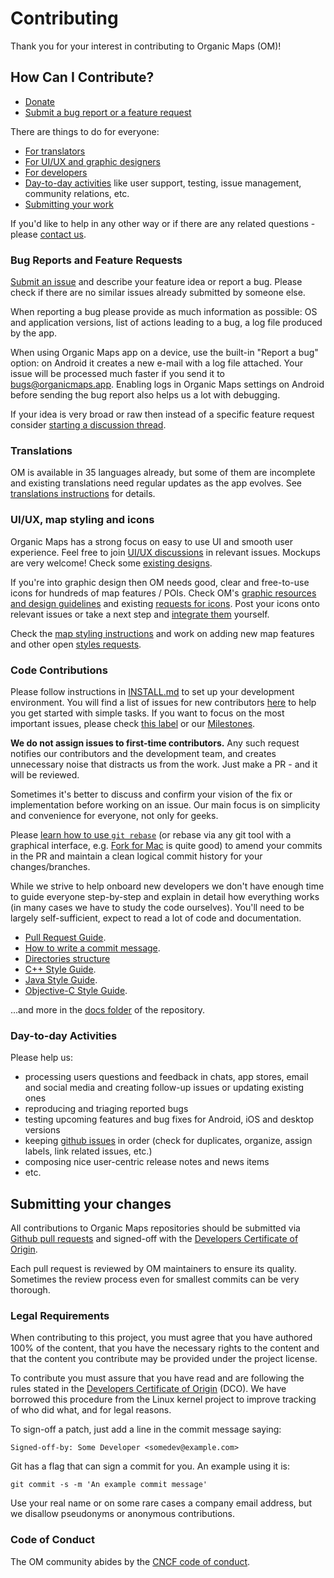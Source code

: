 # Contributing

Thank you for your interest in contributing to Organic Maps (OM)!

## How Can I Contribute?

- [Donate](https://organicmaps.app/donate/)
- [Submit a bug report or a feature request](#bug-reports-and-feature-requests)

There are things to do for everyone:
- [For translators](#translations)
- [For UI/UX and graphic designers](#uiux-map-styling-and-icons)
- [For developers](#code-contributions)
- [Day-to-day activities](#day-to-day-activities) like user support, testing, issue management, community relations, etc.
- [Submitting your work](#submitting-your-changes)

If you'd like to help in any other way or if there are any related questions - please [contact us](COMMUNICATION.md).

### Bug Reports and Feature Requests

[Submit an issue](https://github.com/organicmaps/organicmaps/issues) and describe your feature idea or report a bug.
Please check if there are no similar issues already submitted by someone else.

When reporting a bug please provide as much information as possible: OS and application versions,
list of actions leading to a bug, a log file produced by the app.

When using Organic Maps app on a device, use the built-in "Report a bug" option:
on Android it creates a new e-mail with a log file attached. Your issue will be processed much
faster if you send it to <bugs@organicmaps.app>. Enabling logs in Organic Maps settings on Android
before sending the bug report also helps us a lot with debugging.

If your idea is very broad or raw then instead of a specific feature request consider [starting a discussion thread](https://github.com/organicmaps/organicmaps/discussions/categories/ideas).

### Translations

OM is available in 35 languages already, but some of them are incomplete and existing translations need regular updates as the app evolves.
See [translations instructions](TRANSLATIONS.md) for details.

### UI/UX, map styling and icons

Organic Maps has a strong focus on easy to use UI and smooth user experience. Feel free to join [UI/UX discussions](https://github.com/organicmaps/organicmaps/issues?q=is%3Aopen+is%3Aissue+label%3AUX) in relevant issues. Mockups are very welcome! Check some [existing designs](https://github.com/organicmaps/organicmaps/wiki/Design-Index).

If you're into graphic design then OM needs good, clear and free-to-use icons for hundreds of map features / POIs.
Check OM's [graphic resources and design guidelines](https://github.com/organicmaps/organicmaps/wiki#design) and existing [requests for icons](https://github.com/organicmaps/organicmaps/issues?q=is%3Aopen+is%3Aissue+label%3AIcons). Post your icons onto relevant issues or take a next step and [integrate them](STYLES.md) yourself.

Check the [map styling instructions](STYLES.md) and work on adding new map features and other open [styles requests](https://github.com/organicmaps/organicmaps/issues?q=is%3Aopen+is%3Aissue+label%3AStyles).

### Code Contributions

Please follow instructions in [INSTALL.md](INSTALL.md) to set up your development environment.
You will find a list of issues for new contributors [here](https://github.com/organicmaps/organicmaps/labels/Good%20first%20issue) to help you get started with simple tasks. If you want to focus on the most important issues, please check [this label](https://github.com/organicmaps/organicmaps/labels/Frequently%20User%20Reported) or our [Milestones](https://github.com/organicmaps/organicmaps/milestones).

**We do not assign issues to first-time contributors.** Any such request notifies our contributors and the development team, and creates unnecessary noise that distracts us from the work. Just make a PR - and it will be reviewed.

Sometimes it's better to discuss and confirm your vision of the fix or implementation before working on an issue. Our main focus is on simplicity and convenience for everyone, not only for geeks.

Please [learn how to use `git rebase`](https://git-scm.com/book/en/v2/Git-Branching-Rebasing) (or rebase via any git tool with a graphical interface, e.g. [Fork for Mac](https://git-fork.com/) is quite good) to amend your commits in the PR and maintain a clean logical commit history for your changes/branches.

While we strive to help onboard new developers we don't have enough time to guide everyone step-by-step and explain in detail how everything works (in many cases we have to study the code ourselves). You'll need to be largely self-sufficient, expect to read a lot of code and documentation.

- [Pull Request Guide](PR_GUIDE.md).
- [How to write a commit message](COMMIT_MESSAGES.md).
- [Directories structure](STRUCTURE.md)
- [C++ Style Guide](CPP_STYLE.md).
- [Java Style Guide](JAVA_STYLE.md).
- [Objective-C Style Guide](OBJC_STYLE.md).

...and more in the [docs folder](./) of the repository.

### Day-to-day Activities

Please help us:
- processing users questions and feedback in chats, app stores, email and social media and creating follow-up issues or updating existing ones
- reproducing and triaging reported bugs
- testing upcoming features and bug fixes for Android, iOS and desktop versions
- keeping [github issues](https://github.com/organicmaps/organicmaps/issues) in order (check for duplicates, organize, assign labels, link related issues, etc.)
- composing nice user-centric release notes and news items
- etc.

## Submitting your changes

All contributions to Organic Maps repositories should be submitted via
[Github pull requests](https://docs.github.com/en/pull-requests/collaborating-with-pull-requests/proposing-changes-to-your-work-with-pull-requests/creating-a-pull-request-from-a-fork)
and signed-off with the [Developers Certificate of Origin](#legal-requirements).

Each pull request is reviewed by OM maintainers to ensure its quality.
Sometimes the review process even for smallest commits can be
very thorough.

### Legal Requirements

When contributing to this project, you must agree that you have authored 100%
of the content, that you have the necessary rights to the content and that
the content you contribute may be provided under the project license.

To contribute you must assure that you have read and are following the rules
stated in the [Developers Certificate of Origin](DCO.md) (DCO). We have
borrowed this procedure from the Linux kernel project to improve tracking of
who did what, and for legal reasons.

To sign-off a patch, just add a line in the commit message saying:

    Signed-off-by: Some Developer <somedev@example.com>

Git has a flag that can sign a commit for you. An example using it is:

    git commit -s -m 'An example commit message'

Use your real name or on some rare cases a company email address, but we
disallow pseudonyms or anonymous contributions.

### Code of Conduct

The OM community abides by the [CNCF code of conduct](CODE_OF_CONDUCT.md).
